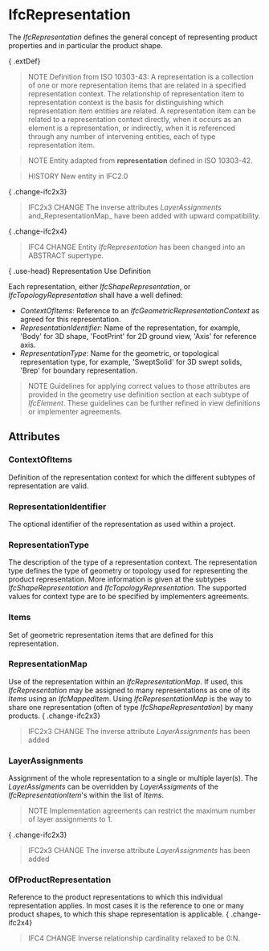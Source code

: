 # IfcRepresentation

The _IfcRepresentation_ defines the general concept of representing product properties and in particular the product shape.
<!-- end of short definition -->

{ .extDef}
> NOTE Definition from ISO 10303-43:
> A representation is a collection of one or more representation items that are related in a specified representation context. The relationship of representation item to representation context is the basis for distinguishing which representation item entities are related. A representation item can be related to a representation context directly, when it occurs as an element is a representation, or indirectly, when it is referenced through any number of intervening entities, each of type representation item.

> NOTE Entity adapted from **representation** defined in ISO 10303-42.

> HISTORY New entity in IFC2.0

{ .change-ifc2x3}
> IFC2x3 CHANGE The inverse attributes _LayerAssignments_ and_RepresentationMap_ have been added with upward compatibility.

{ .change-ifc2x4}
> IFC4 CHANGE Entity _IfcRepresentation_ has been changed into an ABSTRACT supertype.

{ .use-head}
Representation Use Definition

Each representation, either _IfcShapeRepresentation_, or _IfcTopologyRepresentation_ shall have a well defined:

* _ContextOfItems_: Reference to an _IfcGeometricRepresentationContext_ as agreed for this representation.
* _RepresentationIdentifier_: Name of the representation, for example, 'Body' for 3D shape, 'FootPrint' for 2D ground view, 'Axis' for reference axis.
* _RepresentationType_: Name for the geometric, or topological representation type, for example, 'SweptSolid' for 3D swept solids, 'Brep' for boundary representation.

> NOTE Guidelines for applying correct values to those attributes are provided in the geometry use definition section at each subtype of _IfcElement_. These guidelines can be further refined in view definitions or implementer agreements.

## Attributes

### ContextOfItems
Definition of the representation context for which the different subtypes of representation are valid.

### RepresentationIdentifier
The optional identifier of the representation as used within a project.

### RepresentationType
The description of the type of a representation context. The representation type defines the type of geometry or topology used for representing the product representation. More information is given at the subtypes _IfcShapeRepresentation_ and _IfcTopologyRepresentation_.
The supported values for context type are to be specified by implementers agreements.

### Items
Set of geometric representation items that are defined for this representation.

### RepresentationMap
Use of the representation within an _IfcRepresentationMap_. If used, this _IfcRepresentation_ may be assigned to many representations as one of its _Items_ using an _IfcMappedItem_. Using _IfcRepresentationMap_ is the way to share one representation (often of type _IfcShapeRepresentation_) by many products.
{ .change-ifc2x3}
> IFC2x3 CHANGE The inverse attribute _LayerAssignments_ has been added

### LayerAssignments
Assignment of the whole representation to a single or multiple layer(s). The _LayerAssigments_ can be overridden by _LayerAssigments_ of the _IfcRepresentationItem_'s within the list of _Items_.
> NOTE Implementation agreements can restrict the maximum number of layer assignments to 1.

{ .change-ifc2x3}
> IFC2x3 CHANGE The inverse attribute _LayerAssignments_ has been added

### OfProductRepresentation
Reference to the product representations to which this individual representation applies. In most cases it is the reference to one or many product shapes, to which this shape representation is applicable.
{ .change-ifc2x4}
> IFC4 CHANGE Inverse relationship cardinality relaxed to be 0:N.
